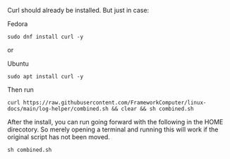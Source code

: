 
Curl should already be installed.
But just in case:

Fedora
```
sudo dnf install curl -y
```

or

Ubuntu
```
sudo apt install curl -y
```

Then run

```
curl https://raw.githubusercontent.com/FrameworkComputer/linux-docs/main/log-helper/combined.sh && clear && sh combined.sh
```
After the install, you can run going forward with the following in the HOME direcotory. So merely opening a terminal and running this will work if the original script has not been moved.

```
sh combined.sh
```
